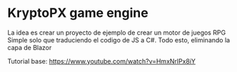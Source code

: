 # KryptoPX game engine

La idea es crear un proyecto de ejemplo de crear un motor de juegos RPG Simple solo que traduciendo el codigo de JS a C#. Todo esto, eliminando la capa de Blazor

Tutorial base: https://www.youtube.com/watch?v=HmxNrlPx8iY
